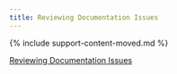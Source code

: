 ```yaml
---
title: Reviewing Documentation Issues
---
```


{% include support-content-moved.md %}

[Reviewing Documentation Issues](/docs/home/contribute/review-issues/)
